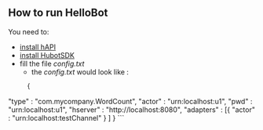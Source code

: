 ## How to run HelloBot

You need to:
 * [install hAPI](https://github.com/hubiquitus/hubiquitus4java/blob/master/doc/hAPI/installation_hapi.md)
 * [install HubotSDK](https://github.com/hubiquitus/hubiquitus4java/blob/master/doc/HubotSDK/installation_HubotSDK.md)
 * fill the file _config.txt_
    - the _config.txt_ would look like :
    ```javascript
      {
"type" : "com.mycompany.WordCount",
"actor" : "urn:localhost:u1",
"pwd" : "urn:localhost:u1",
"hserver" : "http://localhost:8080",
"adapters" : [{
  			"actor" : "urn:localhost:testChannel"
			}
			]
}
    ```
